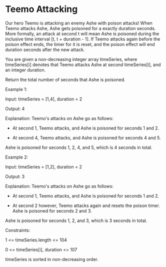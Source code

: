 # Teemo Attacking

Our hero Teemo is attacking an enemy Ashe with poison attacks! When Teemo attacks Ashe, Ashe gets poisoned for a exactly duration seconds. More formally, an attack at second t will mean Ashe is poisoned during the inclusive time interval [t, t + duration - 1]. If Teemo attacks again before the poison effect ends, the timer for it is reset, and the poison effect will end duration seconds after the new attack.

You are given a non-decreasing integer array timeSeries, where timeSeries[i] denotes that Teemo attacks Ashe at second timeSeries[i], and an integer duration.

Return the total number of seconds that Ashe is poisoned.

 

Example 1:

Input: timeSeries = [1,4], duration = 2

Output: 4

Explanation: Teemo's attacks on Ashe go as follows:

- At second 1, Teemo attacks, and Ashe is poisoned for seconds 1 and 2.

- At second 4, Teemo attacks, and Ashe is poisoned for seconds 4 and 5.

Ashe is poisoned for seconds 1, 2, 4, and 5, which is 4 seconds in total.

Example 2:

Input: timeSeries = [1,2], duration = 2

Output: 3

Explanation: Teemo's attacks on Ashe go as follows:

- At second 1, Teemo attacks, and Ashe is poisoned for seconds 1 and 2.

- At second 2 however, Teemo attacks again and resets the poison timer. Ashe is poisoned for seconds 2 and 3.

Ashe is poisoned for seconds 1, 2, and 3, which is 3 seconds in total.
 

Constraints:

1 <= timeSeries.length <= 104

0 <= timeSeries[i], duration <= 107

timeSeries is sorted in non-decreasing order.
